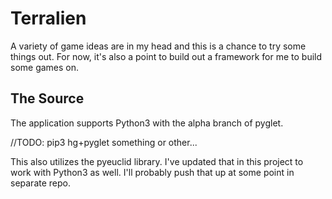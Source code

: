 Terralien
=========

A variety of game ideas are in my head and this is a chance to try some things out.
For now, it's also a point to build out a framework for me to build some games on.


The Source
------------------

The application supports Python3 with the alpha branch of pyglet. 

//TODO: pip3 hg+pyglet something or other...

This also utilizes the pyeuclid library. I've updated that in this project to work with Python3 as well.
I'll probably push that up at some point in separate repo.

